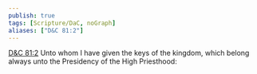 ```yaml
---
publish: true
tags: [Scripture/DaC, noGraph]
aliases: ["D&C 81:2"]
---
```

[D&C 81:2](https://churchofjesuschrist.org/study/scriptures/dc-testament/dc/81?lang=eng&id=p2#p2) Unto whom I have given the keys of the kingdom, which belong always unto the Presidency of the High Priesthood:
